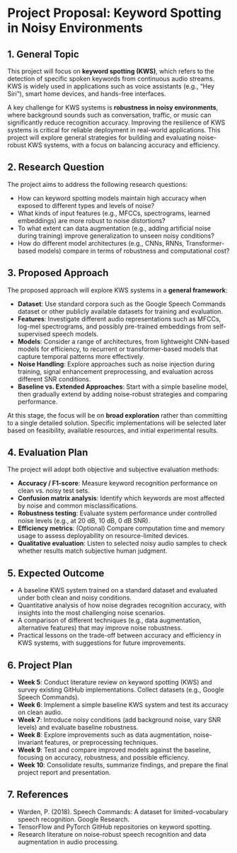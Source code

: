 # Project Proposal: Keyword Spotting in Noisy Environments

## 1. General Topic
This project will focus on **keyword spotting (KWS)**, which refers to the detection of specific spoken keywords from continuous audio streams. KWS is widely used in applications such as voice assistants (e.g., “Hey Siri”), smart home devices, and hands-free interfaces.  

A key challenge for KWS systems is **robustness in noisy environments**, where background sounds such as conversation, traffic, or music can significantly reduce recognition accuracy. Improving the resilience of KWS systems is critical for reliable deployment in real-world applications. This project will explore general strategies for building and evaluating noise-robust KWS systems, with a focus on balancing accuracy and efficiency.

## 2. Research Question
The project aims to address the following research questions:
- How can keyword spotting models maintain high accuracy when exposed to different types and levels of noise?  
- What kinds of input features (e.g., MFCCs, spectrograms, learned embeddings) are more robust to noise distortions?  
- To what extent can data augmentation (e.g., adding artificial noise during training) improve generalization to unseen noisy conditions?  
- How do different model architectures (e.g., CNNs, RNNs, Transformer-based models) compare in terms of robustness and computational cost?  

## 3. Proposed Approach
The proposed approach will explore KWS systems in a **general framework**:
- **Dataset**: Use standard corpora such as the Google Speech Commands dataset or other publicly available datasets for training and evaluation.  
- **Features**: Investigate different audio representations such as MFCCs, log-mel spectrograms, and possibly pre-trained embeddings from self-supervised speech models.  
- **Models**: Consider a range of architectures, from lightweight CNN-based models for efficiency, to recurrent or transformer-based models that capture temporal patterns more effectively.  
- **Noise Handling**: Explore approaches such as noise injection during training, signal enhancement preprocessing, and evaluation across different SNR conditions.  
- **Baseline vs. Extended Approaches**: Start with a simple baseline model, then gradually extend by adding noise-robust strategies and comparing performance.  

At this stage, the focus will be on **broad exploration** rather than committing to a single detailed solution. Specific implementations will be selected later based on feasibility, available resources, and initial experimental results.

## 4. Evaluation Plan
The project will adopt both objective and subjective evaluation methods:
- **Accuracy / F1-score**: Measure keyword recognition performance on clean vs. noisy test sets.  
- **Confusion matrix analysis**: Identify which keywords are most affected by noise and common misclassifications.  
- **Robustness testing**: Evaluate system performance under controlled noise levels (e.g., at 20 dB, 10 dB, 0 dB SNR).  
- **Efficiency metrics**: (Optional) Compare computation time and memory usage to assess deployability on resource-limited devices.  
- **Qualitative evaluation**: Listen to selected noisy audio samples to check whether results match subjective human judgment.  

## 5. Expected Outcome
- A baseline KWS system trained on a standard dataset and evaluated under both clean and noisy conditions.  
- Quantitative analysis of how noise degrades recognition accuracy, with insights into the most challenging noise scenarios.  
- A comparison of different techniques (e.g., data augmentation, alternative features) that may improve noise robustness.  
- Practical lessons on the trade-off between accuracy and efficiency in KWS systems, with suggestions for future improvements.  

## 6. Project Plan
- **Week 5**: Conduct literature review on keyword spotting (KWS) and survey existing GitHub implementations. Collect datasets (e.g., Google Speech Commands).  
- **Week 6**: Implement a simple baseline KWS system and test its accuracy on clean audio.  
- **Week 7**: Introduce noisy conditions (add background noise, vary SNR levels) and evaluate baseline robustness.  
- **Week 8**: Explore improvements such as data augmentation, noise-invariant features, or preprocessing techniques.  
- **Week 9**: Test and compare improved models against the baseline, focusing on accuracy, robustness, and possible efficiency.  
- **Week 10**: Consolidate results, summarize findings, and prepare the final project report and presentation.  

## 7. References
- Warden, P. (2018). Speech Commands: A dataset for limited-vocabulary speech recognition. Google Research.  
- TensorFlow and PyTorch GitHub repositories on keyword spotting.  
- Research literature on noise-robust speech recognition and data augmentation in audio processing.  

